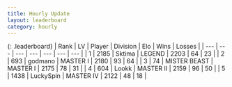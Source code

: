 ```yaml
---
title: Hourly Update
layout: leaderboard
category: hourly
---
```


{: .leaderboard}
| Rank | LV | Player | Division | Elo | Wins | Losses |
| --- | --- | --- | --- | --- | --- | --- |
| <span data-change="0">1</span> | 2185 | <span title="ID: 353063">Sktima</span> | LEGEND | <span data-change="0">2203</span> | <span data-change="0">64</span> | <span data-change="0">23</span> |
| <span data-change="0">2</span> | 693 | <span title="ID: 372074">godmano</span> | MASTER I | <span data-change="0">2180</span> | <span data-change="0">93</span> | <span data-change="0">64</span> |
| <span data-change="0">3</span> | 74 | <span title="ID: 727221">MISTER BEAST</span> | MASTER I | <span data-change="8">2175</span> | <span data-change="2">78</span> | <span data-change="1">31</span> |
| <span data-change="0">4</span> | 604 | <span title="ID: 675058">Lookk</span> | MASTER II | <span data-change="0">2159</span> | <span data-change="0">96</span> | <span data-change="0">50</span> |
| <span data-change="0">5</span> | 1438 | <span title="ID: 498412">LuckySpin</span> | MASTER IV | <span data-change="0">2122</span> | <span data-change="0">48</span> | <span data-change="0">18</span> |